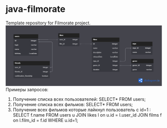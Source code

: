 # java-filmorate
Template repository for Filmorate project.
![Схема базы данных](/schema.png)
Примеры запросов:
1. Получение списка всех пользователей:
SELECT*
FROM users;
2. Получение списка всех фильмов: 
SELECT*
FROM users;
3. Получение всех фильмов которые лайкнул пользователь с id=1 :
SELECT f.name 
FROM users u
JOIN likes l on u.id = l.user_id
JOIN films f on l.film_id = f.id
WHERE u.id=1; 